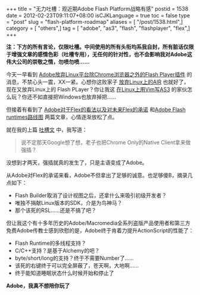 +++
title = "无力吐槽：观近期Adobe Flash Platform战略有感"
postid = 1538
date = 2012-02-23T09:11:07+08:00
isCJKLanguage = true
toc = false
type = "post"
slug = "flash-platform-roadmap"
aliases = [ "/post/1538.html",]
category = [ "others",]
tag = [ "adobe", "as3", "flash", "flashplayer", "flex",]
+++


**注：下方的所有言论，仅限吐槽。中间使用的所有头衔均系我自封，所有脏话仅限于增强文章的感情色彩（吐槽专用），无任何的针对性，也不会影响我对Adobe这伟大公司的崇敬之情，勿喷勿喷……**


今天一早看到 [Adobe放弃Linux平台除Chrome浏览器之外的Flash Player插件][1] 的消息，不禁心头一震，XX一紧。心想你这败家子 [放弃Linux上的AIR][2] 也就好了，现在又放弃Linux上的 Flash PLayer？你让我这 [在Linux上用Vim写AS3][3] 的家伙怎么玩？你还不如直接把Windows也放弃掉把……

但接着有看到了 [Adobe对于Flex的看法以及对未来Flex的承诺][4] 和[Adobe Flash runtimes路线图][5] 两篇文章，心情逐渐放松了点。

就在我的上篇 [吐槽文][6] 中，我写道：

> 说不定那天Google想了想，老子也把Chrome Only的Native Client拿来做强插？

没想到才两天，强插就真的发生了，只是主语变成了Adobe。

从Adobe对Flex的承诺来看，Adobe不但拿出了足够的诚意。也足够傻B，摘录几点如下：<!--more-->

-   Flash Builder取消了设计视图之后，还拿什么来吸引初级开发者？
-   唯独不捐献Linux版本的SDK，介是为鸟神马？
-   那个该死的RSL……还是不搞了吧？

但让我这个有十多年历史的Adobe/Macromedia全系列盗版产品使用者和第三方免费Adobe传教士感到欣慰的是，Adobe终于肯着力提升ActionScript的性能了：

-   Flash Runtime的多线程支持？
-   C/C++支持？是基于Alchemy的吧？
-   byte/short/long的支持？终于不需要Number了……
-   该死的右键终于可以完全屏蔽了，苍天啊，大地啊……
-   终于能知道睡眠状态什么时候开始和停止了

**Adobe，我真不想陪你玩了**

[1]: http://blogs.adobe.com/flashplayer/2012/02/adobe-and-google-partnering-for-flash-player-on-linux.html
[2]: https://blog.zengrong.net/post/1349.html
[3]: https://blog.zengrong.net/post/1307.html
[4]: https://blog.zengrong.net/post/1533.html
[5]: https://blog.zengrong.net/post/1535.html
[6]: https://blog.zengrong.net/post/1530.html
